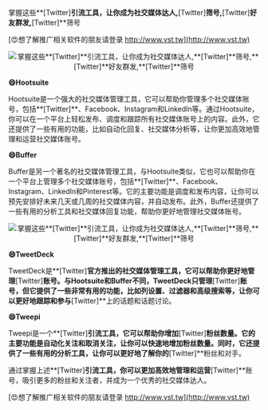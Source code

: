 掌握这些**[Twitter]**引流工具，让你成为社交媒体达人,**[Twitter]**筛号,**[Twitter]**好友群发,**[Twitter]**筛号

[😍想了解推广相关软件的朋友请登录 http://www.vst.tw](http://www.vst.tw)

 <center><img src="https://vst.tw/MP4/tuiguang/png/6.png" alt="掌握这些**[Twitter]**引流工具，让你成为社交媒体达人,**[Twitter]**筛号,**[Twitter]**好友群发,**[Twitter]**筛号"></center>

**😄Hootsuite**

Hootsuite是一个强大的社交媒体管理工具，它可以帮助你管理多个社交媒体账号，包括**[Twitter]**、Facebook、Instagram和LinkedIn等。通过Hootsuite，你可以在一个平台上轻松发布、调度和跟踪所有社交媒体账号上的内容。此外，它还提供了一些有用的功能，比如自动化回复、社交媒体分析等，让你更加高效地管理和运营社交媒体账号。

**😄Buffer**

Buffer是另一个著名的社交媒体管理工具，与Hootsuite类似，它也可以帮助你在一个平台上管理多个社交媒体账号，包括**[Twitter]**、Facebook、Instagram、LinkedIn和Pinterest等。它的主要功能是调度和发布内容，让你可以预先安排好未来几天或几周的社交媒体内容，并自动发布。此外，Buffer还提供了一些有用的分析工具和社交媒体回复功能，帮助你更好地管理社交媒体账号。

 <center><img src="https://vst.tw/MP4/tuiguang/png/5.png" alt="掌握这些**[Twitter]**引流工具，让你成为社交媒体达人,**[Twitter]**筛号,**[Twitter]**好友群发,**[Twitter]**筛号"></center>

**😄TweetDeck**

TweetDeck是**[Twitter]**官方推出的社交媒体管理工具，它可以帮助你更好地管理**[Twitter]**账号。与Hootsuite和Buffer不同，TweetDeck只管理**[Twitter]**账号，但它提供了一些非常有用的功能，比如列设置、过滤器和高级搜索等，让你可以更好地跟踪和参与**[Twitter]**上的话题和话题讨论。

**😄Tweepi**

Tweepi是一个**[Twitter]**引流工具，它可以帮助你增加**[Twitter]**粉丝数量。它的主要功能是自动化关注和取消关注，让你可以快速地增加粉丝数量。同时，它还提供了一些有用的分析工具，让你可以更好地了解你的**[Twitter]**粉丝和对手。

通过掌握上述**[Twitter]**引流工具，你可以更加高效地管理和运营**[Twitter]**账号，吸引更多的粉丝和关注者，并成为一个优秀的社交媒体达人。

[😍想了解推广相关软件的朋友请登录 http://www.vst.tw](http://www.vst.tw)




